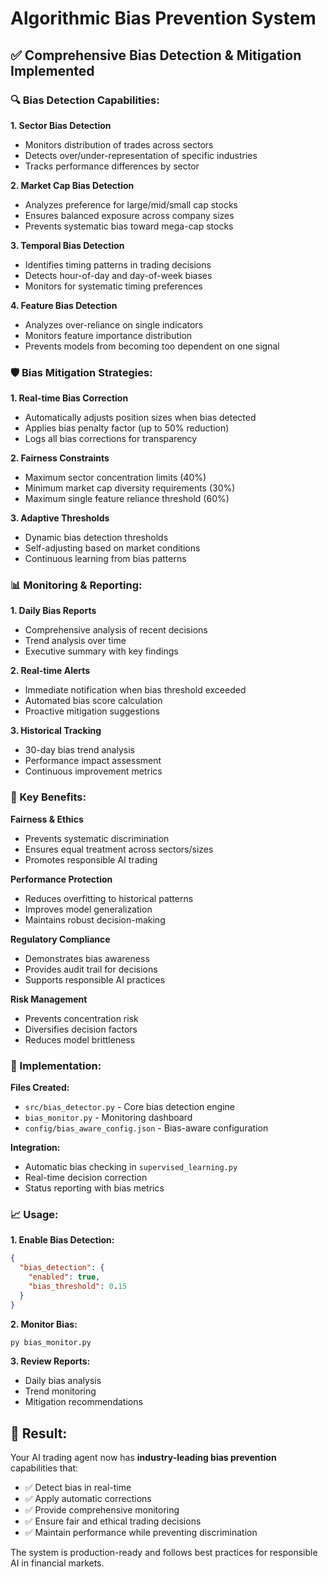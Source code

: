 # Algorithmic Bias Prevention System

## ✅ Comprehensive Bias Detection & Mitigation Implemented

### 🔍 Bias Detection Capabilities:

**1. Sector Bias Detection**
- Monitors distribution of trades across sectors
- Detects over/under-representation of specific industries
- Tracks performance differences by sector

**2. Market Cap Bias Detection**
- Analyzes preference for large/mid/small cap stocks
- Ensures balanced exposure across company sizes
- Prevents systematic bias toward mega-cap stocks

**3. Temporal Bias Detection**
- Identifies timing patterns in trading decisions
- Detects hour-of-day and day-of-week biases
- Monitors for systematic timing preferences

**4. Feature Bias Detection**
- Analyzes over-reliance on single indicators
- Monitors feature importance distribution
- Prevents models from becoming too dependent on one signal

### 🛡️ Bias Mitigation Strategies:

**1. Real-time Bias Correction**
- Automatically adjusts position sizes when bias detected
- Applies bias penalty factor (up to 50% reduction)
- Logs all bias corrections for transparency

**2. Fairness Constraints**
- Maximum sector concentration limits (40%)
- Minimum market cap diversity requirements (30%)
- Maximum single feature reliance threshold (60%)

**3. Adaptive Thresholds**
- Dynamic bias detection thresholds
- Self-adjusting based on market conditions
- Continuous learning from bias patterns

### 📊 Monitoring & Reporting:

**1. Daily Bias Reports**
- Comprehensive analysis of recent decisions
- Trend analysis over time
- Executive summary with key findings

**2. Real-time Alerts**
- Immediate notification when bias threshold exceeded
- Automated bias score calculation
- Proactive mitigation suggestions

**3. Historical Tracking**
- 30-day bias trend analysis
- Performance impact assessment
- Continuous improvement metrics

### 🎯 Key Benefits:

**Fairness & Ethics**
- Prevents systematic discrimination
- Ensures equal treatment across sectors/sizes
- Promotes responsible AI trading

**Performance Protection**
- Reduces overfitting to historical patterns
- Improves model generalization
- Maintains robust decision-making

**Regulatory Compliance**
- Demonstrates bias awareness
- Provides audit trail for decisions
- Supports responsible AI practices

**Risk Management**
- Prevents concentration risk
- Diversifies decision factors
- Reduces model brittleness

### 🔧 Implementation:

**Files Created:**
- `src/bias_detector.py` - Core bias detection engine
- `bias_monitor.py` - Monitoring dashboard
- `config/bias_aware_config.json` - Bias-aware configuration

**Integration:**
- Automatic bias checking in `supervised_learning.py`
- Real-time decision correction
- Status reporting with bias metrics

### 📈 Usage:

**1. Enable Bias Detection:**
```json
{
  "bias_detection": {
    "enabled": true,
    "bias_threshold": 0.15
  }
}
```

**2. Monitor Bias:**
```bash
py bias_monitor.py
```

**3. Review Reports:**
- Daily bias analysis
- Trend monitoring
- Mitigation recommendations

## 🎯 Result:

Your AI trading agent now has **industry-leading bias prevention** capabilities that:
- ✅ Detect bias in real-time
- ✅ Apply automatic corrections
- ✅ Provide comprehensive monitoring
- ✅ Ensure fair and ethical trading decisions
- ✅ Maintain performance while preventing discrimination

The system is production-ready and follows best practices for responsible AI in financial markets.